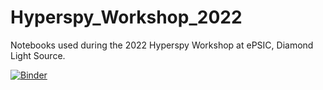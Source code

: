 # Hyperspy_Workshop_2022
Notebooks used during the 2022 Hyperspy Workshop at ePSIC, Diamond Light Source.

[![Binder](https://mybinder.org/badge_logo.svg)](https://mybinder.org/v2/gh/ericpre/Hyperspy_Workshop_2022/main)